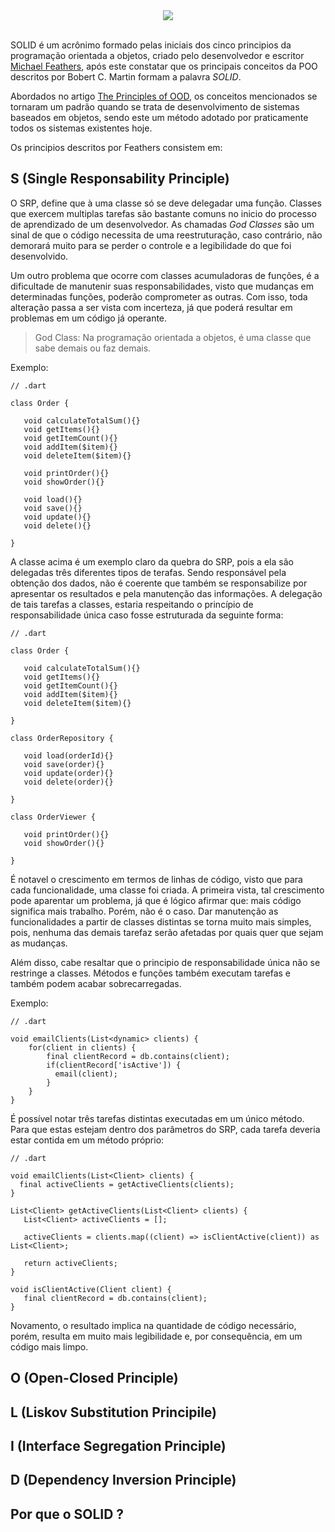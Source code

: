 <div align="center">
  <img src="https://user-images.githubusercontent.com/61476935/211217154-0ca03369-8f7e-4771-bda1-f32b40f91a8a.png">
</div>
<br>

SOLID é um acrônimo formado pelas iniciais dos cinco principios da programação orientada a objetos, criado pelo desenvolvedor e escritor [Michael Feathers](https://i1.sndcdn.com/artworks-uuCAD9dOPcSo7U1b-pMBJ6Q-t500x500.jpg), após este constatar que os principais conceitos da POO descritos por Bobert C. Martin formam a palavra <i>SOLID</i>.

Abordados no artigo [The Principles of OOD](http://butunclebob.com/ArticleS.UncleBob.PrinciplesOfOod), os conceitos mencionados se tornaram um padrão quando se trata de desenvolvimento de sistemas baseados em objetos, sendo este um método adotado por praticamente todos os sistemas existentes hoje. 

Os principios descritos por Feathers consistem em:

## S (Single Responsability Principle)

O SRP, define que à uma classe só se deve delegadar uma função. Classes que exercem multiplas tarefas são bastante comuns no inicio do processo de aprendizado de um desenvolvedor. As chamadas <i>God Classes</i> são um sinal de que o código necessita de uma reestruturação, caso contrário, não demorará muito para se perder o controle e a legibilidade do que foi desenvolvido. 

Um outro problema que ocorre com classes acumuladoras de funções, é a dificultade de manutenir suas responsabilidades, visto que mudanças em determinadas funções, poderão comprometer as outras. Com isso, toda alteração passa a ser vista com incerteza, já que poderá resultar em problemas em um código já operante.

> God Class: Na programação orientada a objetos, é uma classe que sabe demais ou faz demais.

Exemplo:
    
    // .dart

    class Order {
    
       void calculateTotalSum(){}
       void getItems(){}
       void getItemCount(){}
       void addItem($item){}
       void deleteItem($item){}  
       
       void printOrder(){}
       void showOrder(){}  
       
       void load(){}
       void save(){}
       void update(){}
       void delete(){}
    
    }

A classe acima é um exemplo claro da quebra do SRP, pois a ela são delegadas três diferentes tipos de terafas. Sendo responsável pela obtenção dos dados, não é coerente que também se responsabilize por apresentar os resultados e pela manutenção das informações. A delegação de tais tarefas a classes, estaria respeitando o princípio de responsabilidade única caso fosse estruturada da seguinte forma:

    // .dart

    class Order {
    
       void calculateTotalSum(){}
       void getItems(){}
       void getItemCount(){}
       void addItem($item){}
       void deleteItem($item){}  
    
    }

    class OrderRepository {
       
       void load(orderId){}
       void save(order){}
       void update(order){}
       void delete(order){}
    
    }

    class OrderViewer {
       
       void printOrder(){}
       void showOrder(){}  
    
    }

É notavel o crescimento em termos de linhas de código, visto que para cada funcionalidade, uma classe foi criada. A primeira vista, tal crescimento pode aparentar um problema, já que é lógico afirmar que: mais código significa mais trabalho. Porém, não é o caso. Dar manutenção as funcionalidades a partir de classes distintas se torna muito mais simples, pois, nenhuma das demais tarefaz serão afetadas por quais quer que sejam as mudanças.

Além disso, cabe resaltar que o principio de responsabilidade única não se restringe a classes. Métodos e funções também executam tarefas e também podem acabar sobrecarregadas. 

Exemplo:

    // .dart

    void emailClients(List<dynamic> clients) {
        for(client in clients) {
            final clientRecord = db.contains(client);
            if(clientRecord['isActive']) {
              email(client);
            }
        }  
    }

É possível notar três tarefas distintas executadas em um único método. Para que estas estejam dentro dos parâmetros do SRP, cada tarefa deveria estar contida em um método próprio:
    
    // .dart

    void emailClients(List<Client> clients) {
      final activeClients = getActiveClients(clients);
    }

    List<Client> getActiveClients(List<Client> clients) {
       List<Client> activeClients = [];
       
       activeClients = clients.map((client) => isClientActive(client)) as List<Client>;

       return activeClients;
    }

    void isClientActive(Client client) {
       final clientRecord = db.contains(client); 
    }

Novamento, o resultado implica na quantidade de código necessário, porém, resulta em muito mais legibilidade e, por consequência, em um código mais limpo.

## O (Open-Closed Principle)



## L (Liskov Substitution Principile)

## I (Interface Segregation Principle)

## D (Dependency Inversion Principle)

## Por que o SOLID ?